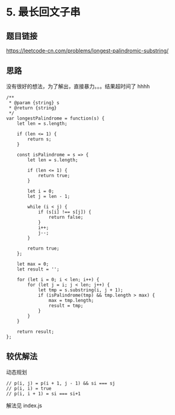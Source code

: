 # 5. 最长回文子串

## 题目链接

https://leetcode-cn.com/problems/longest-palindromic-substring/

## 思路

没有很好的想法，为了解出，直接暴力。。。结果超时间了 hhhh

```
/**
 * @param {string} s
 * @return {string}
 */
var longestPalindrome = function(s) {
    let len = s.length;

    if (len <= 1) {
        return s;
    }

    const isPalindrome = s => {
        let len = s.length;

        if (len <= 1) {
            return true;
        }

        let i = 0;
        let j = len - 1;

        while (i < j) {
            if (s[i] !== s[j]) {
                return false;
            }
            i++;
            j--;
        }

        return true;
    };

    let max = 0;
    let result = '';

    for (let i = 0; i < len; i++) {
        for (let j = i; j < len; j++) {
            let tmp = s.substring(i, j + 1);
            if (isPalindrome(tmp) && tmp.length > max) {
                max = tmp.length;
                result = tmp;
            }
        }
    }

    return result;
};
```

## 较优解法

动态规划

```
// p(i, j) = p(i + 1, j - 1) && si === sj
// p(i, i) = true
// p(i, i + 1) = si === si+1
```

解法见 index.js
